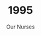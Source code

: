 ---
published: true
layout: "post"
title: "1995"
timeline: "false"
teaserText: "Our nurses and health care providers at St. Paul’s hospital set the standard for compassionate care. This is the story of two nurses who were on the frontline."
subtitle: "Our Nurses"
video: "http://player.vimeo.com/video/70234198"
teaserImg: "1995-teaser.jpg"
featureImg: "1995-feature.jpg"

statistics:
- stat: "1,764"
  desc: "HIV/AIDS deaths in Canada"
  link: "http://www.phac-aspc.gc.ca/aids-sida/publication/survreport/2009/dec/9-eng.php"
  type: "webpage"

- stat: "76"
  desc: "cumulative deaths in Canada for children under 15 years of age."
  link: "http://www.phac-aspc.gc.ca/aids-sida/publication/survreport/2009/dec/9-eng.php"
  type: "webpage"

- stat: "319,849"
  desc: "deaths reported this year in the US."
  link: "http://www.amfar.org/thirty-years-of-hiv/aids-snapshots-of-an-epidemic/"
  type: "webpage"

global:
- item: "Saquinavir, a new type of protease inhibitor drug, becomes available. These drugs result in defective HIV forming, which cannot infect new cells, and fuels the creation of the Highly Active Antiretroviral Therapy (HAART)."
  link: "http://www.newscientist.com/article/dn9949-timeline-hiv-and-aids.html#.Uc3CDz4sW5c"
  type: "webpage"

- item: "Outbreak of HIV amongst injecting drug users in Eastern Europe."
  link: "http://www.worldaidscampaign.org/world-aids-day/history-of-world-aids-day/"
  type: "webpage"

- item: "Greg Louganis, Olympic gold medal diver, discloses he is HIV-positive."
  link: "http://www.youtube.com/watch?v=CtuipSHnTZI"
  type: "video"

- item: "Nelson Mandela calls on all South Africans to 'speak out against the stigma, blame, shame and denial that has thus far been associated with this epidemic.'"
  link: "http://anc.org.za/show.php?id=3642"
  type: "webpage"

national:
- item: "Canadian AIDS Society (CAS) assists with the production of national HIV/AIDS guidelines for emergency responders."
  link: "http://www.cdnaids.ca/canadianaidssocietymilestones"
  type: "webpage"

- item: "In response to the collapse of the BC AIDS Network, a new provincial organization—the PacificAIDS Network (PAN) is established."
  link: "http://www.positivelivingbc.org/files/bcpwa/articles/bcpwa-history-long.pdf"
  type: "pdf"

- item: "The Canadian AIDS Society (CAS) takes on the national coordination of AIDS Walk Canada, which they continue to organize today."
  link: "http://www.cdnaids.ca/canadianaidssocietymilestones"
  type: "webpage"

year:
- item: "The World Trade Organization (WTO) is established to replace the General Agreement on Tariffs and Trade (GATT)."
  link: "http://www.wto.org/english/thewto_e/whatis_e/tif_e/fact5_e.htm"
  type: "webpage"

- item: "The first internet search engine service Yahoo! is founded."
  link: "http://en.wikipedia.org/wiki/History_of_Yahoo"
  type: "webpage"

- item: "O. J. Simpson is found not guilty of double homicide."
  link: "https://www.youtube.com/watch?v=jED_PB5YQgk"
  type: "video"

local:
- item: "Vanguard Project launches, an ongoing study of HIV rates and risk factors in young gay and bisexual men in the Lower Mainland."
  link: "http://www.cfenet.ubc.ca/vanguard/publicity/FCJune98update.html"
  type: "webpage"

- item: "Friends for Life moved into the Diamond Centre, which remains their location today."
  link: "http://www.friendsforlife.ca/"
  type: "webpage"

- item: "Boys R Us is established, which is a drop-in centre for male and transgendered sex workers."
  link: "http://survivalmanual.org/AgenciesDetails.aspx?ID=1b21b9b7-a22f-4232-b7c8-e59d7e8fd52c"
  type: "webpage"

- item: "AIDS Vancouver’s Man2Man program begins, promoting safer sex for Gay, Bi men and MSM. This program included advertising campaigns, self esteem classes, facilitating workshops, community forums and training."

- item: "BCPWA and the BC Centre for Excellence in HIV/AIDS undertook a groundbreaking survey in 1995. This survey explored quality of life issues for people living with HIV disease and AIDS and was called the ‘Taking Care of Ourselves Survey’."
  link: "http://www.positivelivingbc.org/files/bcpwa/articles/bcpwa-history-long.pdf"
  type: "pdf"
---